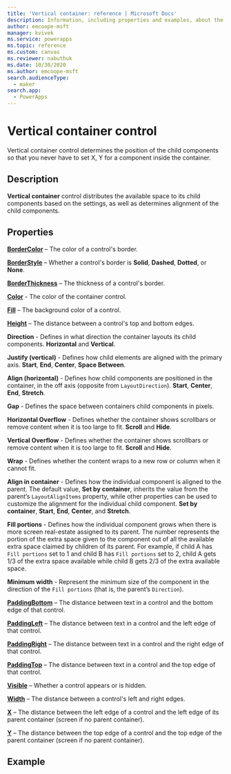 ```yaml
---
title: 'Vertical container: reference | Microsoft Docs'
description: Information, including properties and examples, about the Vertical container control
author: emcoope-msft
manager: kvivek
ms.service: powerapps
ms.topic: reference
ms.custom: canvas
ms.reviewer: nabuthuk
ms.date: 10/30/2020
ms.author: emcoope-msft
search.audienceType: 
  - maker
search.app: 
  - PowerApps
---
```

# Vertical container control 

Vertical container control determines the position of the child components so that you never have to set X, Y for a component inside the container.

## Description

**Vertical container** control distributes the available space to its child components based on the settings, as well as determines alignment of the child components.

## Properties

**[BorderColor](properties-color-border.md)** – The color of a control's border.

**[BorderStyle](properties-color-border.md)** – Whether a control's border is **Solid**, **Dashed**, **Dotted**, or **None**.

**[BorderThickness](properties-color-border.md)** – The thickness of a control's border.

**[Color](properties-color-border.md)** - The color of the container control.

**[Fill](properties-color-border.md)** – The background color of a control.

**[Height](properties-size-location.md)** – The distance between a control's top and bottom edges.

**Direction** - Defines in what direction the container layouts its child components. **Horizontal** and **Vertical**.

**Justify (vertical)** - Defines how child elements are aligned with the primary axis. **Start**, **End**, **Center**, **Space Between**.

**Align (horizontal)** - Defines how child components are positioned in the container, in the off axis (opposite from `LayoutDirection`). **Start**, **Center**, **End**, **Stretch**.

**Gap** - Defines the space between containers child components in pixels. 

**Horizontal Overflow** - Defines whether the container shows scrollbars or remove content when it is too large to fit. **Scroll** and **Hide**.

**Vertical Overflow** - Defines whether the container shows scrollbars or remove content when it is too large to fit. **Scroll** and **Hide**.

**Wrap** -  Defines whether the content wraps to a new row or column when it cannot fit.

**Align in container** - Defines how the individual component is aligned to the parent. The default value, **Set by container**, inherits the value from the parent’s `LayoutAlignItems` property, while other properties can be used to customize the alignment for the individual child component. **Set by container**, **Start**, **End**, **Center**, and **Stretch**.  

**Fill portions** - Defines how the individual component grows when there is more screen real-estate assigned to its parent.  The number represents the portion of the extra space given to the component out of all the available extra space claimed by children of its parent.  For example, if child A has `Fill portions` set to 1 and child B has `Fill portions` set to 2, child A gets 1/3 of the extra space available while child B gets 2/3 of the extra available space.

**Minimum width** - Represent the minimum size of the component in the direction of the `Fill portions` (that is, the parent’s `Direction`).

**[PaddingBottom](properties-size-location.md)** – The distance between text in a control and the bottom edge of that control.

**[PaddingLeft](properties-size-location.md)** – The distance between text in a control and the left edge of that control.

**[PaddingRight](properties-size-location.md)** – The distance between text in a control and the right edge of that control.

**[PaddingTop](properties-size-location.md)** – The distance between text in a control and the top edge of that control.

**[Visible](properties-core.md)** – Whether a control appears or is hidden.

**[Width](properties-size-location.md)** – The distance between a control's left and right edges.

**[X](properties-size-location.md)** – The distance between the left edge of a control and the left edge of its parent container (screen if no parent container).

**[Y](properties-size-location.md)** – The distance between the top edge of a control and the top edge of the parent container (screen if no parent container).


## Example


